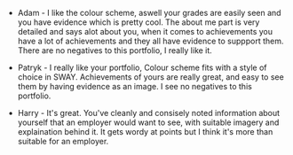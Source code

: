 * Adam - I like the colour scheme, aswell your grades are easily seen and you have evidence which is pretty cool. 
The about me part is very detailed and says alot about you, when it comes to achievements you have a lot of 
achievements and they all have evidence to suppport them. There are no negatives to this portfolio, I really like it.

* Patryk - I really like your portfolio, Colour scheme fits with a style of choice in SWAY. Achievements of yours are really great, and easy to see them by having evidence as an image. I see no negatives to this portfolio.

* Harry - It's great. You've cleanly and consisely noted information about yourself that an employer would want to see, with suitable imagery and explaination behind it. It gets wordy at points but I think it's more than suitable for an employer.